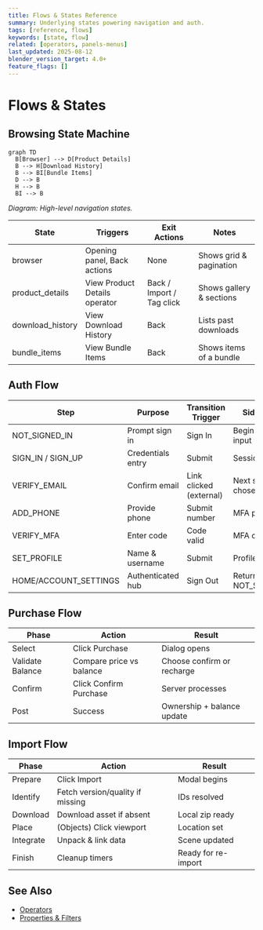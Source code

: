 ```yaml
---
title: Flows & States Reference
summary: Underlying states powering navigation and auth.
tags: [reference, flows]
keywords: [state, flow]
related: [operators, panels-menus]
last_updated: 2025-08-12
blender_version_target: 4.0+
feature_flags: []
---
```


# Flows & States

## Browsing State Machine
```mermaid
graph TD
  B[Browser] --> D[Product Details]
  B --> H[Download History]
  B --> BI[Bundle Items]
  D --> B
  H --> B
  BI --> B
```
*Diagram: High-level navigation states.*

| State | Triggers | Exit Actions | Notes |
|-------|----------|--------------|-------|
| browser | Opening panel, Back actions | None | Shows grid & pagination |
| product_details | View Product Details operator | Back / Import / Tag click | Shows gallery & sections |
| download_history | View Download History | Back | Lists past downloads |
| bundle_items | View Bundle Items | Back | Shows items of a bundle |

## Auth Flow
| Step | Purpose | Transition Trigger | Side Effect |
|------|---------|--------------------|-------------|
| NOT_SIGNED_IN | Prompt sign in | Sign In | Begin credential input |
| SIGN_IN / SIGN_UP | Credentials entry | Submit | Session attempt |
| VERIFY_EMAIL | Confirm email | Link clicked (external) | Next step chosen |
| ADD_PHONE | Provide phone | Submit number | MFA path |
| VERIFY_MFA | Enter code | Code valid | MFA complete |
| SET_PROFILE | Name & username | Submit | Profile stored |
| HOME/ACCOUNT_SETTINGS | Authenticated hub | Sign Out | Return to NOT_SIGNED_IN |

## Purchase Flow
| Phase | Action | Result |
|-------|--------|--------|
| Select | Click Purchase | Dialog opens |
| Validate Balance | Compare price vs balance | Choose confirm or recharge |
| Confirm | Click Confirm Purchase | Server processes |
| Post | Success | Ownership + balance update |

## Import Flow
| Phase | Action | Result |
|-------|--------|--------|
| Prepare | Click Import | Modal begins |
| Identify | Fetch version/quality if missing | IDs resolved |
| Download | Download asset if absent | Local zip ready |
| Place | (Objects) Click viewport | Location set |
| Integrate | Unpack & link data | Scene updated |
| Finish | Cleanup timers | Ready for re-import |

## See Also
- [Operators](operators.md)
- [Properties & Filters](properties-filters.md)
